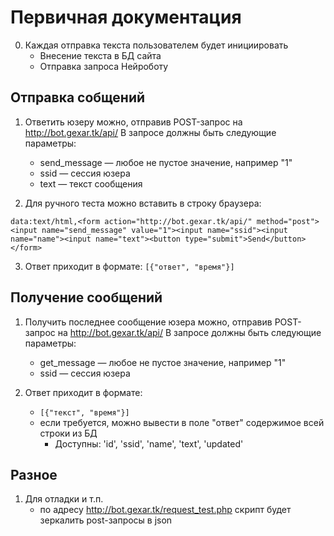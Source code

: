 # Первичная документация

0. Каждая отправка текста пользователем будет инициировать
	* Внесение текста в БД сайта
	* Отправка запроса Нейроботу

## Отправка собщений

1. Ответить юзеру можно, отправив POST-запрос на http://bot.gexar.tk/api/
В запросе должны быть следующие параметры:
	* send_message — любое не пустое значение, например "1"
	* ssid — сессия юзера
	* text — текст сообщения

2. Для ручного теста можно вставить в строку браузера:

`data:text/html,<form action="http://bot.gexar.tk/api/" method="post"><input name="send_message" value="1"><input name="ssid"><input name="name"><input name="text"><button type="submit">Send</button></form>`

3. Ответ приходит в формате:
`[{"ответ", "время"}]`

## Получение сообщений

1. Получить последнее сообщение юзера можно, отправив POST-запрос на http://bot.gexar.tk/api/
В запросе должны быть следующие параметры:
	* get_message — любое не пустое значение, например "1"
	* ssid — сессия юзера

2. Ответ приходит в формате:
	* `[{"текст", "время"}]`
	* если требуется, можно вывести в поле "ответ" содержимое всей строки из БД
		* Доступны: 'id', 'ssid', 'name', 'text', 'updated'

## Разное

1. Для отладки и т.п. 
	* по адресу http://bot.gexar.tk/request_test.php скрипт будет зеркалить post-запросы в json